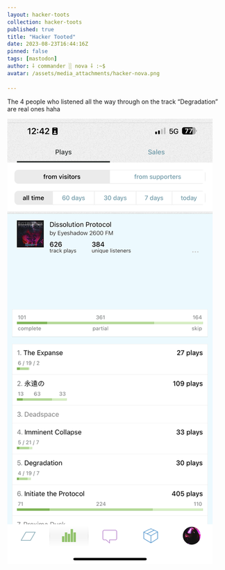 ```yaml
---
layout: hacker-toots
collection: hacker-toots
published: true
title: "Hacker Tooted"
date: 2023-08-23T16:44:16Z
pinned: false
tags: [mastodon]
author: ⸸ commander ░ nova ⸸ :~$
avatar: /assets/media_attachments/hacker-nova.png

---
```


<p>The 4 people who listened all the way through on the track “Degradation” are real ones haha</p>

![media](/assets/media_attachments/files/110/939/933/973/796/529/original/4f39d90cb31c662d.png)
